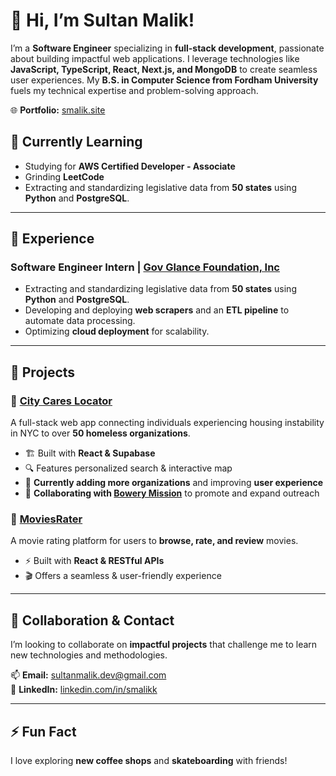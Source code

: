 # 👋 Hi, I’m Sultan Malik!  

I’m a **Software Engineer** specializing in **full-stack development**, passionate about building impactful web applications. I leverage technologies like **JavaScript, TypeScript, React, Next.js, and MongoDB** to create seamless user experiences. My **B.S. in Computer Science from Fordham University** fuels my technical expertise and problem-solving approach.  

🌐 **Portfolio:** [smalik.site](https://smalik.site/)  

## 🌱 Currently Learning  
- Studying for **AWS Certified Developer - Associate**  
- Grinding **LeetCode**
- Extracting and standardizing legislative data from **50 states** using **Python** and **PostgreSQL**.  


---

## 💼 Experience  
### Software Engineer Intern | [ Gov Glance Foundation, Inc](https://govglance.foundation/)  
- Extracting and standardizing legislative data from **50 states** using **Python** and **PostgreSQL**.  
- Developing and deploying **web scrapers** and an **ETL pipeline** to automate data processing.  
- Optimizing **cloud deployment** for scalability.
---
  
## 🚀 Projects  

### 🔹 [City Cares Locator](https://github.com/SultanMalik1/cityCaresLocator/blob/main/README.md)  
A full-stack web app connecting individuals experiencing housing instability in NYC to over **50 homeless organizations**.  
- 🏗 Built with **React & Supabase**  
- 🔍 Features personalized search & interactive map  
- 🔄 **Currently adding more organizations** and improving **user experience**  
- 🤝 **Collaborating with [Bowery Mission](https://www.bowery.org/)** to promote and expand outreach  

### 🔹 [MoviesRater](https://moviesrater.netlify.app/)  
A movie rating platform for users to **browse, rate, and review** movies.  
- ⚡ Built with **React & RESTful APIs**  
- 🎬 Offers a seamless & user-friendly experience  


---

## 👯 Collaboration & Contact  

I’m looking to collaborate on **impactful projects** that challenge me to learn new technologies and methodologies.  

📫 **Email:** [sultanmalik.dev@gmail.com](mailto:sultanmalik.dev@gmail.com)  
🔗 **LinkedIn:** [linkedin.com/in/smalikk](https://www.linkedin.com/in/smalikk/)  

---

## ⚡ Fun Fact  
I love exploring **new coffee shops** and **skateboarding** with friends!  


